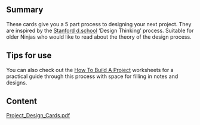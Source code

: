## Summary

 These cards give you a 5 part process to designing your
next project. They are inspired by the [Stanford
d.school](https://dschool.stanford.edu/) ‘Design Thinking’ process.
Suitable for older Ninjas who would like to read about the theory of the
design process. 

## Tips for use

You can also check out the [How To Build A
Project](How_To_Build_A_Project.md) worksheets for a practical
guide through this process with space for filling in notes and designs.

## Content

[Project_Design_Cards.pdf](../files/Project_Design_Cards.pdf)
